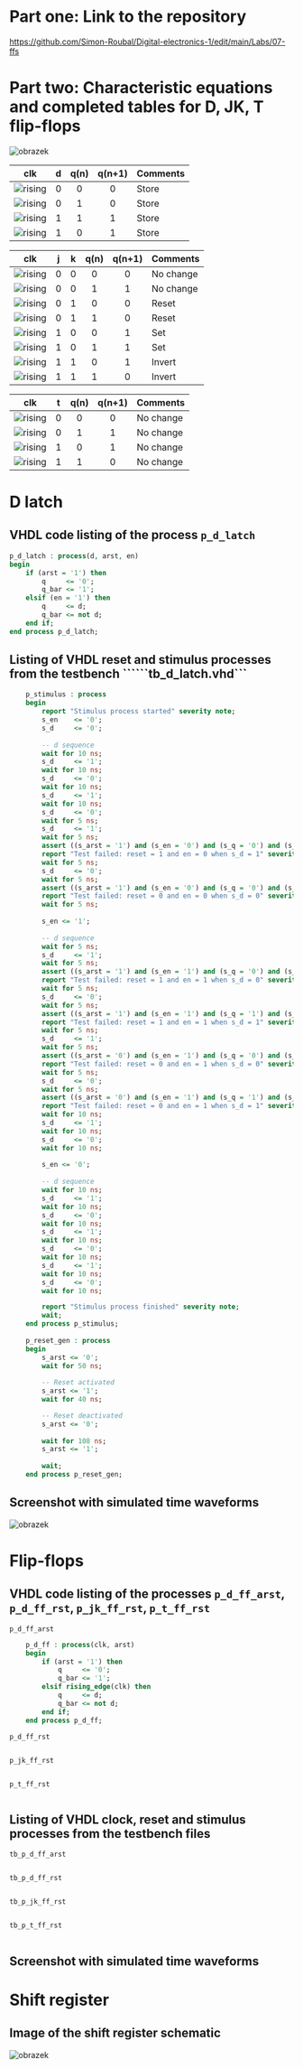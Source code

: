 # Part one: Link to the repository
https://github.com/Simon-Roubal/Digital-electronics-1/edit/main/Labs/07-ffs
# Part two: Characteristic equations and completed tables for D, JK, T flip-flops

![obrazek](https://user-images.githubusercontent.com/77580298/112829861-05b05800-9092-11eb-910e-8210277d2675.png)

| **clk** | **d** | **q(n)** | **q(n+1)** | **Comments** |
   | :-: | :-: | :-: | :-: | :-- |
   | ![rising](Images/eq_uparrow.png) | 0 | 0 | 0 | Store |
   | ![rising](Images/eq_uparrow.png) | 0 | 1 | 0 | Store |
   | ![rising](Images/eq_uparrow.png) | 1 | 1 | 1 | Store |
   | ![rising](Images/eq_uparrow.png) | 1 | 0 | 1 | Store |

   | **clk** | **j** | **k** | **q(n)** | **q(n+1)** | **Comments** |
   | :-: | :-: | :-: | :-: | :-: | :-- |
   | ![rising](Images/eq_uparrow.png) | 0 | 0 | 0 | 0 | No change |
   | ![rising](Images/eq_uparrow.png) | 0 | 0 | 1 | 1 | No change |
   | ![rising](Images/eq_uparrow.png) | 0 | 1 | 0 | 0 | Reset |
   | ![rising](Images/eq_uparrow.png) | 0 | 1 | 1 | 0 | Reset |
   | ![rising](Images/eq_uparrow.png) | 1 | 0 | 0 | 1 | Set |
   | ![rising](Images/eq_uparrow.png) | 1 | 0 | 1 | 1 | Set |
   | ![rising](Images/eq_uparrow.png) | 1 | 1 | 0 | 1 | Invert |
   | ![rising](Images/eq_uparrow.png) | 1 | 1 | 1 | 0 | Invert |

   | **clk** | **t** | **q(n)** | **q(n+1)** | **Comments** |
   | :-: | :-: | :-: | :-: | :-- |
   | ![rising](Images/eq_uparrow.png) | 0 | 0 | 0 | No change |
   | ![rising](Images/eq_uparrow.png) | 0 | 1 | 1 | No change |
   | ![rising](Images/eq_uparrow.png) | 1 | 0 | 1 | No change |
   | ![rising](Images/eq_uparrow.png) | 1 | 1 | 0 | No change |

# D latch
## VHDL code listing of the process ```p_d_latch```
```vhdl
p_d_latch : process(d, arst, en)
begin
    if (arst = '1') then
        q     <= '0';
        q_bar <= '1';
    elsif (en = '1') then 
        q     <= d;
        q_bar <= not d;
    end if;
end process p_d_latch;
```
## Listing of VHDL reset and stimulus processes from the testbench ``````tb_d_latch.vhd```
```vhdl
    p_stimulus : process
    begin
        report "Stimulus process started" severity note;
        s_en    <= '0';
        s_d     <= '0';
        
        -- d sequence
        wait for 10 ns;
        s_d     <= '1';
        wait for 10 ns;
        s_d     <= '0';
        wait for 10 ns;
        s_d     <= '1';
        wait for 10 ns;
        s_d     <= '0';
        wait for 5 ns;
        s_d     <= '1';
        wait for 5 ns; 
        assert ((s_arst = '1') and (s_en = '0') and (s_q = '0') and (s_q_bar = '1'))
	    report "Test failed: reset = 1 and en = 0 when s_d = 1" severity error;
        wait for 5 ns;
        s_d     <= '0';
        wait for 5 ns;
        assert ((s_arst = '1') and (s_en = '0') and (s_q = '0') and (s_q_bar = '1'))
	    report "Test failed: reset = 0 and en = 0 when s_d = 0" severity error;
        wait for 5 ns;
        
        s_en <= '1';
        
        -- d sequence
        wait for 5 ns;
        s_d     <= '1';
        wait for 5 ns;
        assert ((s_arst = '1') and (s_en = '1') and (s_q = '0') and (s_q_bar = '1'))
	    report "Test failed: reset = 1 and en = 1 when s_d = 0" severity error;
        wait for 5 ns;
        s_d     <= '0';
        wait for 5 ns;
        assert ((s_arst = '1') and (s_en = '1') and (s_q = '1') and (s_q_bar = '1'))
	    report "Test failed: reset = 1 and en = 1 when s_d = 1" severity error;
        wait for 5 ns;
        s_d     <= '1';
        wait for 5 ns;
        assert ((s_arst = '0') and (s_en = '1') and (s_q = '0') and (s_q_bar = '1'))
	    report "Test failed: reset = 0 and en = 1 when s_d = 0" severity error;
        wait for 5 ns;
        s_d     <= '0';
        wait for 5 ns;
        assert ((s_arst = '0') and (s_en = '1') and (s_q = '1') and (s_q_bar = '0'))
	    report "Test failed: reset = 0 and en = 1 when s_d = 1" severity error;
        wait for 10 ns;
        s_d     <= '1';
        wait for 10 ns;
        s_d     <= '0';
        wait for 10 ns;
        
        s_en <= '0';
        
        -- d sequence
        wait for 10 ns;
        s_d     <= '1';
        wait for 10 ns;
        s_d     <= '0';
        wait for 10 ns;
        s_d     <= '1';
        wait for 10 ns;
        s_d     <= '0';
        wait for 10 ns;
        s_d     <= '1';
        wait for 10 ns;
        s_d     <= '0';
        wait for 10 ns;

        report "Stimulus process finished" severity note;
        wait;
    end process p_stimulus;
    
    p_reset_gen : process
    begin
        s_arst <= '0';
        wait for 50 ns;
        
        -- Reset activated
        s_arst <= '1';
        wait for 40 ns;

        -- Reset deactivated
        s_arst <= '0';
        
        wait for 108 ns; 
        s_arst <= '1';
        
        wait;
    end process p_reset_gen;
```
## Screenshot with simulated time waveforms

![obrazek](https://user-images.githubusercontent.com/77580298/112957517-ca6d6200-9141-11eb-9186-ec311a5c4c6f.png)

# Flip-flops
## VHDL code listing of the processes ```p_d_ff_arst```, ```p_d_ff_rst```, ```p_jk_ff_rst```, ```p_t_ff_rst```
```p_d_ff_arst```
```vhdl 
    p_d_ff : process(clk, arst)
    begin
        if (arst = '1') then
            q     <= '0';
            q_bar <= '1';
        elsif rising_edge(clk) then 
            q     <= d;
            q_bar <= not d;
        end if;
    end process p_d_ff;
```
```p_d_ff_rst```
```vhdl

```
```p_jk_ff_rst```
```vhdl

```
```p_t_ff_rst```
```vhdl

```
## Listing of VHDL clock, reset and stimulus processes from the testbench files
```tb_p_d_ff_arst```
```vhdl 

```
```tb_p_d_ff_rst```
```vhdl

```
```tb_p_jk_ff_rst```
```vhdl

```
```tb_p_t_ff_rst```
```vhdl

```
## Screenshot with simulated time waveforms

# Shift register
## Image of the shift register schematic
![obrazek](https://user-images.githubusercontent.com/77580298/113050754-7dbb7280-91a5-11eb-9a53-46536923afd3.png)
